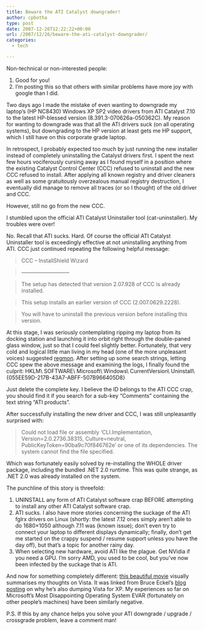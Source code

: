 ```yaml
---
title: Beware the ATI Catalyst downgrader!
author: cpbotha
type: post
date: 2007-12-26T12:22:22+00:00
url: /2007/12/26/beware-the-ati-catalyst-downgrader/
categories:
  - tech

---
```

Non-technical or non-interested people:

  1. Good for you!
  2. I&#8217;m posting this so that others with similar problems have more joy with google than I did.

Two days ago I made the mistake of even wanting to downgrade my laptop&#8217;s (HP NC8430) Windows XP SP2 video drivers from ATI Catalyst 7.10 to the latest HP-blessed version (8.391.3-070626a-050362C). My reason for wanting to downgrade was that all the ATI drivers suck (on all operating systems), but downgrading to the HP version at least gets me HP support, which I still have on this corporate grade laptop.

In retrospect, I probably expected too much by just running the new installer instead of completely uninstalling the Catalyst drivers first. I spent the next few hours vociferously cursing away as I found myself in a position where the existing Catalyst Control Center (CCC) refused to uninstall and the new CCC refused to install. After applying all known registry and driver cleaners as well as some gratuitously overzealous manual registry destruction, I eventually did manage to remove all traces (or so I thought) of the old driver and CCC.

However, still no go from the new CCC.

I stumbled upon the official ATI Catalyst Uninstaller tool (cat-uninstaller). My troubles were over!

No. Recall that ATI sucks. Hard. Of course the official ATI Catalyst Uninstaller tool is exceedingly effective at not uninstalling anything from ATI. CCC just continued repeating the following helpful message:

> CCC &#8211; InstallShield Wizard
  
> &#8212;&#8212;&#8212;&#8212;&#8212;&#8212;&#8212;&#8212;&#8212;
  
> The setup has detected that version 2.07.928 of CCC is already installed.
  
> This setup installs an earlier version of CCC (2.007.0629.2228).
  
> You will have to uninstall the previous version before installing this version.

At this stage, I was seriously contemplating ripping my laptop from its docking station and launching it into orbit right through the double-paned glass window, just so that I could feel slightly better. Fortunately, that very cold and logical little man living in my head (one of the more unpleasant voices) suggested [regmon][1]. After setting up some search strings, letting CCC spew the above message and examining the logs, I finally found the culprit: HKLM\ SOFTWARE\ Microsoft\ Windows\ CurrentVersion\ Uninstall\ {055EE59D-217B-43A7-ABFF-507B966405D8}

Just delete the complete key. I believe the ID belongs to the ATI CCC crap, you should find it if you search for a sub-key &#8220;Comments&#8221; containing the text string &#8220;ATI products&#8221;.

After successfully installing the new driver and CCC, I was still unpleasantly surprised with:

> Could not load file or assembly &#8216;CLI.Implementation, Version=2.0.2736.38315, Culture=neutral, PublicKeyToken=90ba9c70f846762e&#8217; or one of its dependencies. The system cannot find the file specified.

Which was fortunately easily solved by re-installing the WHOLE driver package, including the bundled .NET 2.0 runtime. This was quite strange, as .NET 2.0 was already installed on the system.

The punchline of this story is threefold:

  1. UNINSTALL any form of ATI Catalyst software crap BEFORE attempting to install any other ATI Catalyst software crap.
  2. ATI sucks. I also have more stories concerning the suckage of the ATI fglrx drivers on Linux (shortly: the latest 7.12 ones simply aren&#8217;t able to do 1680&#215;1050 although 7.11 was (known issue); don&#8217;t even try to connect your laptop to different displays dynamically; finally, don&#8217;t get me started on the crappy suspend / resume support unless you have the day off), but that&#8217;s a topic for another rainy day.
  3. When selecting new hardware, avoid ATI like the plague. Get NVidia if you need a GPU. I&#8217;m sorry AMD, you used to be cool, but you&#8217;ve now been infected by the suckage that is ATI.

And now for something completely different: [this beautiful movie][2] visually summarises my thoughts on Vista. It was linked from Bruce Eckel&#8217;s [blog posting][3] on why he&#8217;s also dumping Vista for XP. My experiences so far on Microsoft&#8217;s Most Disappointing Operating System EVAR (fortunately on other people&#8217;s machines) have been similarly negative.

P.S. If this by any chance helps you solve your ATI downgrade / upgrade / crossgrade problem, leave a comment man!

 [1]: http://www.microsoft.com/technet/sysinternals/SystemInformation/Regmon.mspx "Regmon homepage"
 [2]: http://blip.tv/file/340692 "Vista Sucks movie"
 [3]: http://www.artima.com/weblogs/viewpost.jsp?thread=221497 "Bruce Eckel's end of Vista experiment"